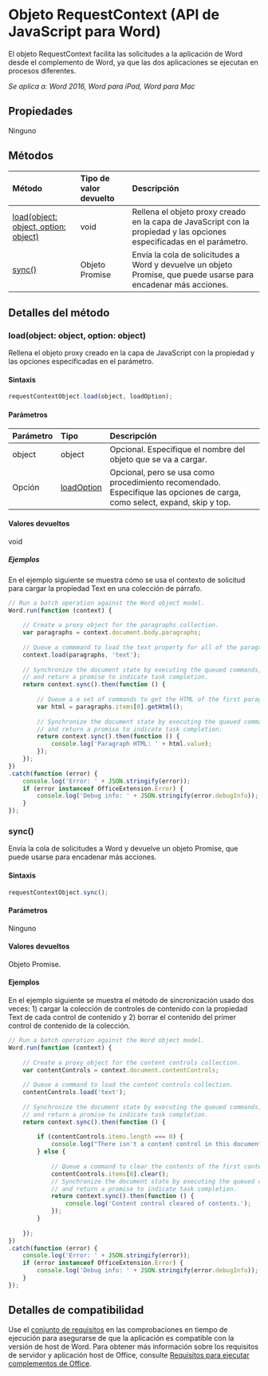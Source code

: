 # Objeto RequestContext (API de JavaScript para Word)

El objeto RequestContext facilita las solicitudes a la aplicación de Word desde el complemento de Word, ya que las dos aplicaciones se ejecutan en procesos diferentes. 

_Se aplica a: Word 2016, Word para iPad, Word para Mac_

## Propiedades
Ninguno

## Métodos

| Método         | Tipo de valor devuelto    |Descripción|
|:---------------|:--------|:----------|
|[load(object: object, option: object)](#loadobject-object-option-object)  |void     |Rellena el objeto proxy creado en la capa de JavaScript con la propiedad y las opciones especificadas en el parámetro.|
|[sync()](#sync)  |Objeto Promise |Envía la cola de solicitudes a Word y devuelve un objeto Promise, que puede usarse para encadenar más acciones.|

## Detalles del método

### load(object: object, option: object)
Rellena el objeto proxy creado en la capa de JavaScript con la propiedad y las opciones especificadas en el parámetro.

#### Sintaxis
```js
requestContextObject.load(object, loadOption);
```

#### Parámetros
| Parámetro       | Tipo    |Descripción|
|:----------------|:--------|:----------|
|object|object|Opcional. Especifique el nombre del objeto que se va a cargar.|
|Opción|[loadOption](loadoption.md)|Opcional, pero se usa como procedimiento recomendado. Especifique las opciones de carga, como select, expand, skip y top. |

#### Valores devueltos
void

##### Ejemplos

En el ejemplo siguiente se muestra cómo se usa el contexto de solicitud para cargar la propiedad Text en una colección de párrafo.

```js
// Run a batch operation against the Word object model.
Word.run(function (context) {
    
    // Create a proxy object for the paragraphs collection.
    var paragraphs = context.document.body.paragraphs;
    
    // Queue a commmand to load the text property for all of the paragraphs.
    context.load(paragraphs, 'text');
    
    // Synchronize the document state by executing the queued commands, 
    // and return a promise to indicate task completion.
    return context.sync().then(function () {
        
        // Queue a a set of commands to get the HTML of the first paragraph.
        var html = paragraphs.items[0].getHtml();    
        
        // Synchronize the document state by executing the queued commands, 
        // and return a promise to indicate task completion.
        return context.sync().then(function () {
            console.log('Paragraph HTML: ' + html.value);
        });      
    });  
})
.catch(function (error) {
    console.log('Error: ' + JSON.stringify(error));
    if (error instanceof OfficeExtension.Error) {
        console.log('Debug info: ' + JSON.stringify(error.debugInfo));
    }
});

```

### sync() 
Envía la cola de solicitudes a Word y devuelve un objeto Promise, que puede usarse para encadenar más acciones.

#### Sintaxis
```js
requestContextObject.sync();
```

#### Parámetros
Ninguno

#### Valores devueltos
Objeto Promise.

#### Ejemplos

En el ejemplo siguiente se muestra el método de sincronización usado dos veces: 1) cargar la colección de controles de contenido con la propiedad Text de cada control de contenido y 2) borrar el contenido del primer control de contenido de la colección.

```js
// Run a batch operation against the Word object model.
Word.run(function (context) {
    
    // Create a proxy object for the content controls collection.
    var contentControls = context.document.contentControls;
    
    // Queue a command to load the content controls collection.
    contentControls.load('text');
     
    // Synchronize the document state by executing the queued commands, 
    // and return a promise to indicate task completion.
    return context.sync().then(function () {
        
        if (contentControls.items.length === 0) {
            console.log("There isn't a content control in this document.");
        } else {
            
            // Queue a command to clear the contents of the first content control.
            contentControls.items[0].clear();
            // Synchronize the document state by executing the queued commands, 
            // and return a promise to indicate task completion.
            return context.sync().then(function () {
                console.log('Content control cleared of contents.');
            });      
        }
            
    });  
})
.catch(function (error) {
    console.log('Error: ' + JSON.stringify(error));
    if (error instanceof OfficeExtension.Error) {
        console.log('Debug info: ' + JSON.stringify(error.debugInfo));
    }
});

```

## Detalles de compatibilidad

Use el [conjunto de requisitos](https://msdn.microsoft.com/EN-US/library/office/mt590206.aspx) en las comprobaciones en tiempo de ejecución para asegurarse de que la aplicación es compatible con la versión de host de Word. Para obtener más información sobre los requisitos de servidor y aplicación host de Office, consulte [Requisitos para ejecutar complementos de Office](https://msdn.microsoft.com/EN-US/library/office/dn833104.aspx). 
